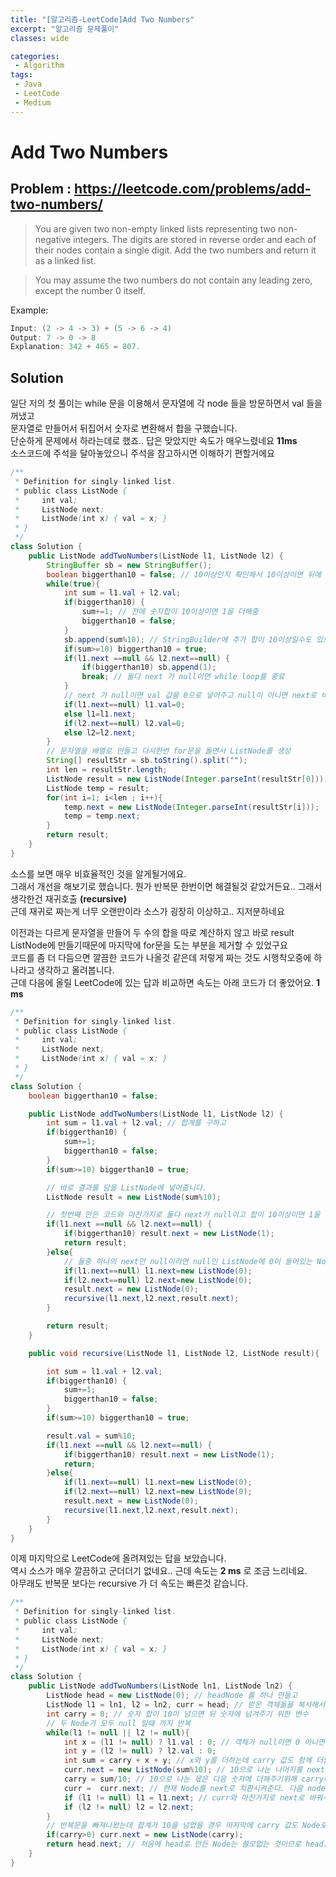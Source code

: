 ```yaml
---
title: "[알고리즘-LeetCode]Add Two Numbers"
excerpt: "알고리즘 문제풀이"
classes: wide

categories:
 - Algorithm
tags:
 - Java
 - LeetCode
 - Medium
---
```


# Add Two Numbers

## Problem : <https://leetcode.com/problems/add-two-numbers/>
 > You are given two non-empty linked lists representing two non-negative integers. The digits are stored in reverse order and each of their nodes contain a single digit. Add the two numbers and return it as a linked list.

 > You may assume the two numbers do not contain any leading zero, except the number 0 itself.

 Example:
 ```java
Input: (2 -> 4 -> 3) + (5 -> 6 -> 4)
Output: 7 -> 0 -> 8
Explanation: 342 + 465 = 807.
 ```

## Solution
일단 저의 첫 풀이는 while 문을 이용해서 문자열에 각 node 들을 방문하면서 val 들을 꺼냈고  
문자열로 만들어서 뒤집어서 숫자로 변환해서 합을 구했습니다.  
단순하게 문제에서 하라는데로 했죠..
답은 맞았지만 속도가 매우느렸네요 **11ms**  
소스코드에 주석을 달아놓았으니 주석을 참고하시면 이해하기 편할거에요 
```java
/**
 * Definition for singly-linked list.
 * public class ListNode {
 *     int val;
 *     ListNode next;
 *     ListNode(int x) { val = x; }
 * }
 */
class Solution {
    public ListNode addTwoNumbers(ListNode l1, ListNode l2) {
        StringBuffer sb = new StringBuffer();
        boolean biggerthan10 = false; // 10이상인지 확인해서 10이상이면 뒤에 1을 더해주기 위해 사용 
        while(true){
            int sum = l1.val + l2.val;
            if(biggerthan10) {
                sum+=1; // 전에 숫자합이 10이상이면 1을 더해줌
                biggerthan10 = false;
            }
            sb.append(sum%10); // StringBuilder에 추가 합이 10이상일수도 있으니 10으로나눈 나머지만 넣음 
            if(sum>=10) biggerthan10 = true;
            if(l1.next ==null && l2.next==null) {
                if(biggerthan10) sb.append(1);
                break; // 둘다 next 가 null이면 while loop를 종료 
            }
            // next 가 null이면 val 값을 0으로 넣어주고 null이 아니면 next로 바꿔줌 
            if(l1.next==null) l1.val=0;
            else l1=l1.next;
            if(l2.next==null) l2.val=0;
            else l2=l2.next;
        }
        // 문자열을 배열로 만들고 다시한번 for문을 돌면서 ListNode를 생성
        String[] resultStr = sb.toString().split("");
        int len = resultStr.length;
        ListNode result = new ListNode(Integer.parseInt(resultStr[0]));
        ListNode temp = result;
        for(int i=1; i<len ; i++){
            temp.next = new ListNode(Integer.parseInt(resultStr[i]));
            temp = temp.next;
        }
        return result;
    }
}
```
소스를 보면 매우 비효율적인 것을 알게될거에요.  
그래서 개선을 해보기로 했습니다. 뭔가 반복문 한번이면 해결될것 같았거든요..
그래서 생각한건 재귀호출 **(recursive)**  
근데 재귀로 짜는게 너무 오랜만이라 소스가 굉장히 이상하고.. 지저분하네요  

이전과는 다르게 문자열을 만들어 두 수의 합을 따로 계산하지 않고
바로 result ListNode에 만들기때문에 마지막에 for문을 도는 부분을 제거할 수 있었구요  
코드를 좀 더 다듬으면 깔끔한 코드가 나올것 같은데 저렇게 짜는 것도 시행착오중에 하나라고 생각하고 올려봅니다.  
근데 다음에 올릴 LeetCode에 있는 답과 비교하면 속도는 아래 코드가 더 좋았어요. **1 ms** 
```java
/**
 * Definition for singly-linked list.
 * public class ListNode {
 *     int val;
 *     ListNode next;
 *     ListNode(int x) { val = x; }
 * }
 */
class Solution {
    boolean biggerthan10 = false;

    public ListNode addTwoNumbers(ListNode l1, ListNode l2) {
        int sum = l1.val + l2.val; // 합계를 구하고 
        if(biggerthan10) {
            sum+=1;
            biggerthan10 = false;
        }
        if(sum>=10) biggerthan10 = true;

        // 바로 결과를 담을 ListNode에 넣어줍니다.
        ListNode result = new ListNode(sum%10);

        // 첫번째 만든 코드와 마찬가지로 둘다 next가 null이고 합이 10이상이면 1을 가진 Node 를 추가하고 종료합니다.
        if(l1.next ==null && l2.next==null) {
            if(biggerthan10) result.next = new ListNode(1);
            return result;
        }else{
            // 둘중 하나의 next만 null이라면 null인 ListNode에 0이 들어있는 Node를 만들어 넣어주고 recursive메서드를 호출합니다.
            if(l1.next==null) l1.next=new ListNode(0);
            if(l2.next==null) l2.next=new ListNode(0);
            result.next = new ListNode(0);
            recursive(l1.next,l2.next,result.next);
        }

        return result;
    }

    public void recursive(ListNode l1, ListNode l2, ListNode result){

        int sum = l1.val + l2.val;
        if(biggerthan10) {
            sum+=1;
            biggerthan10 = false;
        }
        if(sum>=10) biggerthan10 = true;

        result.val = sum%10;
        if(l1.next ==null && l2.next==null) {
            if(biggerthan10) result.next = new ListNode(1);
            return;
        }else{
            if(l1.next==null) l1.next=new ListNode(0);
            if(l2.next==null) l2.next=new ListNode(0);
            result.next = new ListNode(0);
            recursive(l1.next,l2.next,result.next);
        }
    }
}
```

이제 마지막으로 LeetCode에 올려져있는 답을 보았습니다.  
역시 소스가 매우 깔끔하고 군더더기 없네요.. 근데 속도는 **2 ms** 로 조금 느리네요.  
아무래도 반복문 보다는 recursive 가 더 속도는 빠른것 같습니다.
```java
/**
 * Definition for singly-linked list.
 * public class ListNode {
 *     int val;
 *     ListNode next;
 *     ListNode(int x) { val = x; }
 * }
 */
class Solution {
    public ListNode addTwoNumbers(ListNode ln1, ListNode ln2) {
        ListNode head = new ListNode(0); // headNode 를 하나 만들고
        ListNode l1 = ln1, l2 = ln2, curr = head; // 받은 객체들을 복사해서  다른변수에 넣어줍니다.
        int carry = 0; // 숫자 합이 10이 넘으면 뒤 숫자에 넘겨주기 위한 변수
        // 두 Node가 모두 null 일때 까지 반복
        while(l1 != null || l2 != null){
            int x = (l1 != null) ? l1.val : 0; // 객체가 null이면 0 아니면 val값을 x에 저장
            int y = (l2 != null) ? l2.val : 0;
            int sum = carry + x + y; // x와 y를 더하는데 carry 값도 함께 더함 
            curr.next = new ListNode(sum%10); // 10으로 나눈 나머지를 next에 담고
            carry = sum/10; // 10으로 나눈 몫은 다음 숫자에 더해주기위해 carry에 넣어줌 예를들면 0+5+6=11 일경우 1을 뒷자리로 넘겨줌
            curr =  curr.next; // 현재 Node를 next로 치환시켜준다. 다음 node를 만들어주기 위함
            if (l1 != null) l1 = l1.next; // curr와 마찬가지로 next로 바꿔주는데 현재 Node가 null이 아닌경우만 next로 바꿔준다. null인경우 null point exception이 발생됨. 
            if (l2 != null) l2 = l2.next;
        }
        // 반복문을 빠져나왔는데 합계가 10을 넘었을 경우 마지막에 carry 값도 Node로 만들어 줘야 한다.
        if(carry>0) curr.next = new ListNode(carry);
        return head.next; // 처음에 head로 만든 Node는 쓸모없는 것이므로 head.next를 리턴한다.
    }
}
```